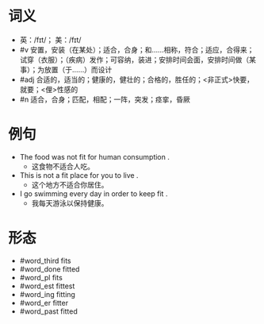 # 词义
- 英：/fɪt/； 美：/fɪt/
- #v 安置，安装（在某处）；适合，合身；和……相称，符合；适应，合得来；试穿（衣服）；（疾病）发作；可容纳，装进；安排时间会面，安排时间做（某事）；为放置（于……）而设计
- #adj 合适的，适当的；健康的，健壮的；合格的，胜任的；<非正式>快要，就要；<俚>性感的
- #n 适合，合身；匹配，相配；一阵，突发；痉挛，昏厥
# 例句
- The food was not fit for human consumption .
	- 这食物不适合人吃。
- This is not a fit place for you to live .
	- 这个地方不适合你居住。
- I go swimming every day in order to keep fit .
	- 我每天游泳以保持健康。
# 形态
- #word_third fits
- #word_done fitted
- #word_pl fits
- #word_est fittest
- #word_ing fitting
- #word_er fitter
- #word_past fitted
